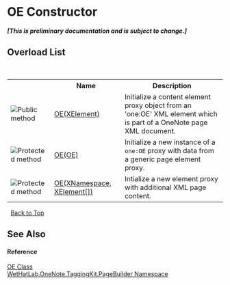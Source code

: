 # OE Constructor 
 _**\[This is preliminary documentation and is subject to change.\]**_


## Overload List
&nbsp;<table><tr><th></th><th>Name</th><th>Description</th></tr><tr><td>![Public method](media/pubmethod.gif "Public method")</td><td><a href="f13e64c4-f978-045f-d906-47e2805aaa4a.md">OE(XElement)</a></td><td>
Initialize a content element proxy object from an 'one:OE' XML element which is part of a OneNote page XML document.</td></tr><tr><td>![Protected method](media/protmethod.gif "Protected method")</td><td><a href="9f9c4144-7c00-8c1e-0707-161e1df397ef.md">OE(OE)</a></td><td>
Initialize a new instance of a `one:OE` proxy with data from a generic page element proxy.</td></tr><tr><td>![Protected method](media/protmethod.gif "Protected method")</td><td><a href="a077521a-7aa2-aba3-88c6-1212e4fb04a8.md">OE(XNamespace, XElement[])</a></td><td>
Intialize a new element proxy with additional XML page content.</td></tr></table>&nbsp;
<a href="#oe-constructor">Back to Top</a>

## See Also


#### Reference
<a href="6d00c7e2-1ce9-f79b-727b-125206c5880d.md">OE Class</a><br /><a href="56352230-71f2-f4b7-63a8-983965663af5.md">WetHatLab.OneNote.TaggingKit.PageBuilder Namespace</a><br />